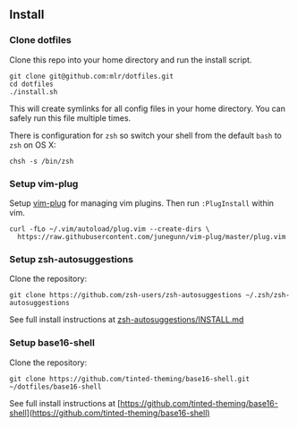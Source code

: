 ## Install

### Clone dotfiles

Clone this repo into your home directory and run the install script.

    git clone git@github.com:mlr/dotfiles.git
    cd dotfiles
    ./install.sh

This will create symlinks for all config files in your home directory. You can
safely run this file multiple times.

There is configuration for `zsh` so switch your shell from the default `bash` to `zsh` on OS X:

    chsh -s /bin/zsh

### Setup vim-plug

Setup [vim-plug](https://github.com/junegunn/vim-plug) for managing vim plugins. Then run `:PlugInstall` within vim.

```
curl -fLo ~/.vim/autoload/plug.vim --create-dirs \
  https://raw.githubusercontent.com/junegunn/vim-plug/master/plug.vim
```

### Setup zsh-autosuggestions

Clone the repository:

```
git clone https://github.com/zsh-users/zsh-autosuggestions ~/.zsh/zsh-autosuggestions
```

See full install instructions at [zsh-autosuggestions/INSTALL.md](https://github.com/zsh-users/zsh-autosuggestions/blob/master/INSTALL.md)

### Setup base16-shell

Clone the repository:

```
git clone https://github.com/tinted-theming/base16-shell.git ~/dotfiles/base16-shell
```

See full install instructions at [https://github.com/tinted-theming/base16-shell](https://github.com/tinted-theming/base16-shell)

